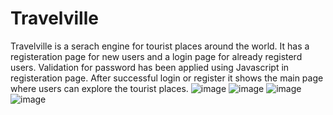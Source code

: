 # Travelville
Travelville is a serach engine for tourist places around the world. It has a registeration page for new users and a login page for already registerd users.
Validation for password has been applied using Javascript in registeration page. After successful login or register it shows the main page where users can explore the tourist places.
![image](https://user-images.githubusercontent.com/52660348/114411804-23210e00-9bca-11eb-9320-b04be9eaf97f.png)
![image](https://user-images.githubusercontent.com/52660348/114412847-1cdf6180-9bcb-11eb-9fa8-65c1e49f708b.png)
![image](https://user-images.githubusercontent.com/52660348/114413208-6760de00-9bcb-11eb-9672-eb2adf953990.png)
![image](https://user-images.githubusercontent.com/52660348/114413501-aa22b600-9bcb-11eb-9d5c-d2d1f285ba92.png)
